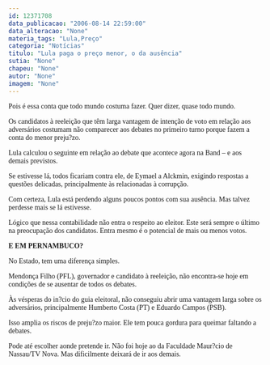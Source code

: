 ```yaml
---
id: 12371708
data_publicacao: "2006-08-14 22:59:00"
data_alteracao: "None"
materia_tags: "Lula,Preço"
categoria: "Notícias"
titulo: "Lula paga o preço menor, o da ausência"
sutia: "None"
chapeu: "None"
autor: "None"
imagem: "None"
---
```

<p><P><FONT face=Verdana>Pois é essa conta que todo mundo costuma fazer. Quer dizer, quase todo mundo.</FONT></P></p>
<p><P><FONT face=Verdana>Os candidatos à reeleição que têm larga vantagem de intenção de voto em relação aos adversários costumam não comparecer aos debates no primeiro turno porque fazem a conta do menor preju?zo.</FONT></P></p>
<p><P><FONT face=Verdana>Lula calculou o seguinte em relação ao debate que acontece agora na Band – e aos demais previstos. </FONT></P></p>
<p><P><FONT face=Verdana>Se estivesse lá, todos ficariam contra ele, de Eymael a Alckmin, exigindo respostas a questões delicadas, principalmente às relacionadas à corrupção.</FONT></P></p>
<p><P><FONT face=Verdana>Com certeza, Lula está perdendo alguns poucos pontos com sua ausência. Mas talvez perdesse mais se lá estivesse.</FONT></P></p>
<p><P><FONT face=Verdana>Lógico que nessa contabilidade não entra o respeito ao eleitor. Este será sempre o último na preocupação dos candidatos. Entra mesmo é o potencial de mais ou menos votos.</FONT></P></p>
<p><P><FONT face=Verdana><STRONG>E EM PERNAMBUCO?</STRONG></FONT></P></p>
<p><P><FONT face=Verdana>No Estado, tem uma diferença simples. </FONT></P></p>
<p><P><FONT face=Verdana>Mendonça Filho (PFL), governador e candidato à reeleição, não encontra-se hoje em condições de se ausentar de todos os debates.</FONT></P></p>
<p><P><FONT face=Verdana>Às vésperas do in?cio do guia eleitoral, não conseguiu abrir uma vantagem larga sobre os adversários, principalmente Humberto Costa (PT) e Eduardo Campos (PSB).</FONT></P></p>
<p><P><FONT face=Verdana>Isso amplia os riscos de preju?zo maior. Ele tem pouca gordura para queimar faltando a debates.</FONT></P></p>
<p><P><FONT face=Verdana>Pode até escolher aonde pretende ir. Não foi hoje ao da Faculdade Maur?cio de Nassau/TV Nova. Mas dificilmente deixará de ir aos demais.</FONT></P> </p>
